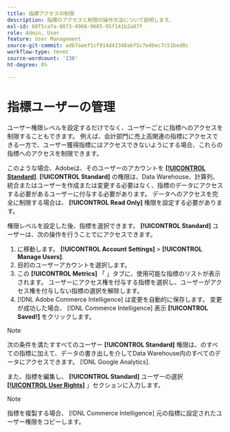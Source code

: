 ```yaml
---
title: 指標アクセスの制限
description: 指標のアクセスと制限の操作方法について説明します。
exl-id: 88f5ca7a-8073-4968-9685-95f141b2a87f
role: Admin, User
feature: User Management
source-git-commit: adb7aaef1cf914d43348abf5c7e4bec7c51bed0c
workflow-type: tm+mt
source-wordcount: '238'
ht-degree: 0%

---
```


# 指標ユーザーの管理

ユーザー権限レベルを設定するだけでなく、ユーザーごとに指標へのアクセスを制限することもできます。 例えば、会計部門に売上高関連の指標にアクセスできる一方で、ユーザー獲得指標にはアクセスできないようにする場合、これらの指標へのアクセスを制限できます。

このような場合、Adobeは、そのユーザーのアカウントを **[[!UICONTROL Standard]](../../administrator/user-management/user-management.md)**. **[!UICONTROL Standard]** の権限は、Data Warehouse、計算列、統合またはユーザーを作成または変更する必要はなく、指標のデータにアクセスする必要があるユーザーに付与する必要があります。 データへのアクセスを完全に制限する場合は、 **[!UICONTROL Read Only]** 権限を設定する必要があります。

権限レベルを設定した後、指標を選択できます。 **[!UICONTROL Standard]** ユーザーは、次の操作を行うことでにアクセスできます。

1. に移動します。 **[!UICONTROL Account Settings]** > **[!UICONTROL Manage Users]**.
1. 目的のユーザーアカウントを選択します。
1. この **[!UICONTROL Metrics]** 「 」タブに、使用可能な指標のリストが表示されます。 ユーザーにアクセス権を付与する指標を選択し、ユーザーがアクセス権を付与しない指標の選択を解除します。
1. [!DNL Adobe Commerce Intelligence] は変更を自動的に保存します。 変更が成功した場合、 [!DNL Commerce Intelligence] 表示 **[!UICONTROL Saved!]** をクリックします。

>[!NOTE]
>
>次の条件を満たすすべてのユーザー **[!UICONTROL Standard]** 権限は、のすべての指標に加えて、データの書き出しを介してData Warehouse内のすべてのデータにアクセスできます。 [!DNL Google Analytics].

また、指標を編集し、 **[!UICONTROL Standard]** ユーザーの選択 **[[!UICONTROL User Rights]](../../data-user/reports/ess-manage-data-metrics.md)** 」セクションに入力します。

>[!NOTE]
>
>指標を複製する場合、 [!DNL Commerce Intelligence] 元の指標に設定されたユーザー権限をコピーします。
